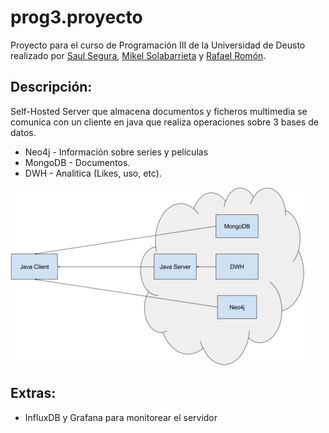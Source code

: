 # prog3.proyecto
Proyecto para el curso de Programación III de la Universidad de Deusto realizado por [Saul Segura](https://github.com/luasaul), [Mikel Solabarrieta](https://github.com/mikelsr) y [Rafael Romón](https://github.com/rafaelromon). 

## Descripción:
Self-Hosted Server que almacena documentos y ficheros multimedia se comunica con un cliente en java que realiza operaciones sobre 3 bases de datos.


* Neo4j - Información sobre series y películas
* MongoDB - Documentos.
* DWH - Analitica (Likes, uso, etc).

![PLANTEAMIENTO](/web/planteamiento.png)

## Extras:
* InfluxDB y Grafana para monitorear el servidor
